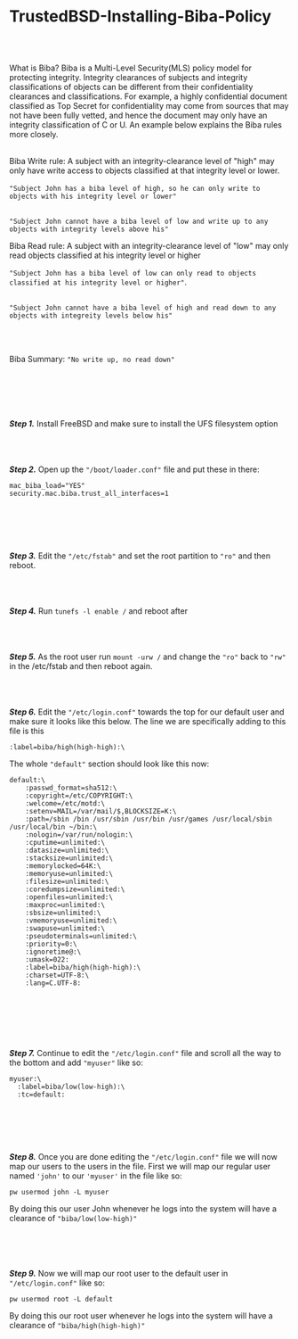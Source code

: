 # **TrustedBSD-Installing-Biba-Policy**
<br><br>

What is Biba? Biba is a Multi-Level Security(MLS) policy model for protecting integrity. Integrity clearances of subjects and integrity classifications of objects can be different from their confidentiality clearances and classifications. For example, a highly confidential document classified as Top Secret for confidentiality may come from sources that may not have been fully vetted, and hence the document may only have an integrity classification of C or U. An example below explains the Biba rules more closely.
<br><br>

Biba Write rule: A subject with an integrity-clearance level of "high" may only have write access to objects classified at that integrity level or lower.<br>
<br>```"Subject John has a biba level of high, so he can only write to objects with his integrity level or lower"```<br><br>

```"Subject John cannot have a biba level of low and write up to any objects with integrity levels above his"```

Biba Read rule: A subject with an integrity-clearance level of "low" may only read objects classified at his integrity level or higher<br><br>
```"Subject John has a biba level of low can only read to objects classified at his integrity level or higher"```.<br><br>

```"Subject John cannot have a biba level of high and read down to any objects with integreity levels below his"```

<br><br>

Biba Summary: ```"No write up, no read down"```<br><br>
<br><br><br><br>


***Step 1.*** Install FreeBSD and make sure to install the UFS filesystem option
<br><br><br><br>


***Step 2.*** Open up the ```"/boot/loader.conf"``` file and put these in there:
```
mac_biba_load="YES"
security.mac.biba.trust_all_interfaces=1

```
<br><br><br><br>

***Step 3.*** Edit the ```"/etc/fstab"``` and set the root partition to ```"ro"``` and then reboot.
<br><br><br><br>

***Step 4.*** Run ```tunefs -l enable /```  and reboot after
<br><br><br><br>

***Step 5.*** As the root user run ```mount -urw /``` and change the ```"ro"``` back to ```"rw"``` in the /etc/fstab and then reboot again.
<br><br><br><br>

***Step 6.*** Edit the ```"/etc/login.conf"``` towards the top for our default user and make sure it looks like this below. The line we are specifically adding to this file is this

```
:label=biba/high(high-high):\
```

The whole ```"default"``` section should look like this now:

```
default:\
	:passwd_format=sha512:\
	:copyright=/etc/COPYRIGHT:\
	:welcome=/etc/motd:\
	:setenv=MAIL=/var/mail/$,BLOCKSIZE=K:\
	:path=/sbin /bin /usr/sbin /usr/bin /usr/games /usr/local/sbin /usr/local/bin ~/bin:\
	:nologin=/var/run/nologin:\
	:cputime=unlimited:\
	:datasize=unlimited:\
	:stacksize=unlimited:\
	:memorylocked=64K:\
	:memoryuse=unlimited:\
	:filesize=unlimited:\
	:coredumpsize=unlimited:\
	:openfiles=unlimited:\
	:maxproc=unlimited:\
	:sbsize=unlimited:\
	:vmemoryuse=unlimited:\
	:swapuse=unlimited:\
	:pseudoterminals=unlimited:\
	:priority=0:\
	:ignoretime@:\
	:umask=022:
	:label=biba/high(high-high):\
	:charset=UTF-8:\
	:lang=C.UTF-8:
  
  ```
  <br><br><br><br>
  
  ***Step 7.*** Continue to edit the ```"/etc/login.conf"``` file and scroll all the way to the bottom and add ```"myuser"``` like so:
  
  ```
  myuser:\
	:label=biba/low(low-high):\
	:tc=default:
  
  ```
  <br><br><br><br>
  
  ***Step 8.*** Once you are done editing the ```"/etc/login.conf"``` file we will now map our users to the users in the file. First we will map our regular user named ```'john'``` to our ```'myuser'``` in the file like so:
  
  
```
pw usermod john -L myuser

```

By doing this our user John whenever he logs into the system will have a clearance of ```"biba/low(low-high)"```

<br><br><br><br>
***Step 9.*** Now we will map our root user to the default user in ```"/etc/login.conf"``` like so:

```
pw usermod root -L default
```


By doing this our root user whenever he logs into the system will have a clearance of ```"biba/high(high-high)"```
<br><br>
